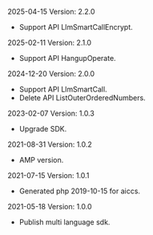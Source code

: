 2025-04-15 Version: 2.2.0
- Support API LlmSmartCallEncrypt.


2025-02-11 Version: 2.1.0
- Support API HangupOperate.


2024-12-20 Version: 2.0.0
- Support API LlmSmartCall.
- Delete API ListOuterOrderedNumbers.


2023-02-07 Version: 1.0.3
- Upgrade SDK.

2021-08-31 Version: 1.0.2
- AMP version.

2021-07-15 Version: 1.0.1
- Generated php 2019-10-15 for aiccs.

2021-05-18 Version: 1.0.0
- Publish multi language sdk.

